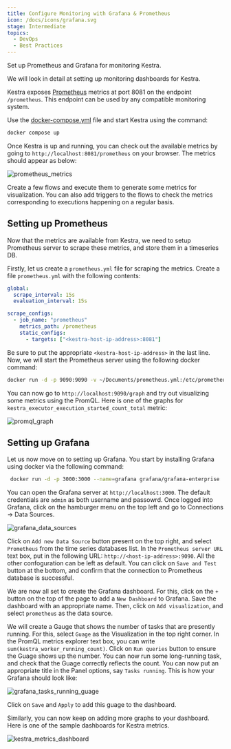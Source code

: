 ```yaml
---
title: Configure Monitoring with Grafana & Prometheus
icon: /docs/icons/grafana.svg
stage: Intermediate
topics:
  - DevOps
  - Best Practices
---
```


Set up Prometheus and Grafana for monitoring Kestra.

We will look in detail at setting up monitoring dashboards for Kestra.

Kestra exposes [Prometheus](https://prometheus.io/) metrics at port 8081 on the endpoint `/prometheus`. This endpoint can be used by any compatible monitoring system.

Use the [docker-compose.yml](https://github.com/kestra-io/kestra/blob/develop/docker-compose.yml) file and start Kestra using the command: 

```sh
docker compose up
```

Once Kestra is up and running, you can check out the available metrics by going to `http://localhost:8081/prometheus` on your browser. The metrics should appear as below:

![prometheus_metrics](/docs/how-to-guides/setup-monitoring/prometheus_metrics.png)

Create a few flows and execute them to generate some metrics for visualization. You can also add triggers to the flows to check the metrics corresponding to executions happening on a regular basis.

## Setting up Prometheus

Now that the metrics are available from Kestra, we need to setup Prometheus server to scrape these metrics, and store them in a timeseries DB.

Firstly, let us create a `prometheus.yml` file for scraping the metrics. Create a file `prometheus.yml` with the following contents:

```yaml
global:
  scrape_interval: 15s
  evaluation_interval: 15s

scrape_configs:
  - job_name: "prometheus"
    metrics_path: /prometheus
    static_configs:
      - targets: ["<kestra-host-ip-address>:8081"]
```

Be sure to put the appropriate `<kestra-host-ip-address>` in the last line. Now, we will start the Prometheus server using the following docker command:

```sh
docker run -d -p 9090:9090 -v ~/Documents/prometheus.yml:/etc/prometheus/prometheus.yml prom/prometheus
```

You can now go to `http://localhost:9090/graph` and try out visualizing some metrics using the PromQL. Here is one of the graphs for `kestra_executor_execution_started_count_total` metric:

![promql_graph](/docs/how-to-guides/setup-monitoring/promql_graph.png)

## Setting up Grafana

Let us now move on to setting up Grafana. You start by installing Grafana using docker via the following command:

```sh
 docker run -d -p 3000:3000 --name=grafana grafana/grafana-enterprise
```

You can open the Grafana server at `http://localhost:3000`. The default credentials are `admin` as both username and passowrd. Once logged into Grafana, click on the hamburger menu on the top left and go to Connections -> Data Sources.

![grafana_data_sources](/docs/how-to-guides/setup-monitoring/grafana_data_sources.png)

Click on `Add new Data Source` button present on the top right, and select `Prometheus` from the time series databases list. In the `Prometheus server URL` text box, put in the following URL: `http://<host-ip-address>:9090`. All the other confoguration can be left as default. You can click on `Save and Test` button at the bottom, and confirm that the connection to Prometheus database is successful.

We are now all set to create the Grafana dashboard. For this, click on the `+` button on the top of the page to add a `New Dashboard` to Grafana. Save the dashboard with an appropriate name. Then, click on `Add visualization`, and select `prometheus` as the data source.

We will create a Gauge that shows the number of tasks that are presently running. For this, select `Guage` as the Visualization in the top right corner. In the PromQL metrics explorer text box, you can write `sum(kestra_worker_running_count)`. Click on `Run queries` button to ensure the Guage shows up the number. You can now run some long-running task, and check that the Guage correctly reflects the count. You can now put an appropriate title in the Panel options, say `Tasks running`. This is how your Grafana should look like:

![grafana_tasks_running_guage](/docs/how-to-guides/setup-monitoring/grafana_tasks_running_guage.png)

Click on `Save` and `Apply` to add this guage to the dashboard.

Similarly, you can now keep on adding more graphs to your dashboard. Here is one of the sample dashboards for Kestra metrics.

![kestra_metrics_dashboard](/docs/how-to-guides/setup-monitoring/kestra_metrics_dashboard.png)
